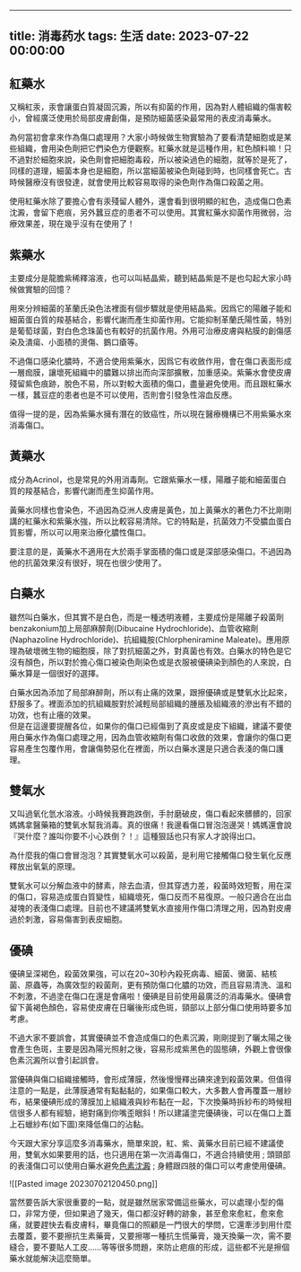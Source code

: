 
---
title: 消毒药水
tags: 生活
date: 2023-07-22 00:00:00
---

## 紅藥水

又稱紅汞，汞會讓蛋白質凝固沉澱，所以有抑菌的作用，因為對人體組織的傷害較小，曾經廣泛使用於局部皮膚創傷，是預防細菌感染最常用的表皮消毒藥水。

為何當初會拿來作為傷口處理用？大家小時候做生物實驗為了要看清楚細胞或是某些組織，會用染色劑把它們染色方便觀察。紅藥水就是這種作用，紅色顏料嘛！只不過對於細胞來說，染色劑會把細胞毒殺，所以被染過色的細胞，就等於是死了，同樣的道理，細菌本身也是細胞，所以當細菌被染色劑碰到時，也同樣會死亡。古時候醫療沒有很發達，就會使用比較容易取得的染色劑作為傷口殺菌之用。

使用紅藥水除了要擔心會有汞殘留人體外，還會看到很明顯的紅色，造成傷口色素沈澱，會留下疤痕，另外蠶豆症的患者不可以使用。其實紅藥水抑菌作用微弱，治療效果差，現在幾乎沒有在使用了！

## 紫藥水

主要成分是龍膽紫稀釋溶液，也可以叫結晶紫，聽到結晶紫是不是也勾起大家小時候做實驗的回憶？


用來分辨細菌的革蘭氏染色法裡面有個步驟就是使用結晶紫。因爲它的陽離子能和細菌蛋白質的羧基結合，影響代謝而產生抑菌作用。它能抑制革蘭氏陽性菌，特別是葡萄球菌，對白色念珠菌也有較好的抗菌作用。外用可治療皮膚與粘膜的創傷感染及潰瘍、小面積的燙傷、鵝口瘡等。

不過傷口感染化膿時，不適合使用紫藥水，因爲它有收斂作用，會在傷口表面形成一層痂膜，讓壞死組織中的膿難以排出而向深部擴散，加重感染。紫藥水會使皮膚殘留紫色痕跡，脫色不易，所以對較大面積的傷口，盡量避免使用。而且跟紅藥水一樣，蠶豆症的患者也是不可以使用，否則會引發急性溶血反應。

值得一提的是，因為紫藥水擁有潛在的致癌性，所以現在醫療機構已不用紫藥水來消毒傷口。

## 黃藥水

成分為Acrinol，也是常見的外用消毒劑。它跟紫藥水一樣，陽離子能和細菌蛋白質的羧基結合，影響代謝而產生抑菌作用。

黃藥水同樣也會染色，不過因為亞洲人皮膚是黃色，加上黃藥水的著色力不比剛剛講的紅藥水和紫藥水強，所以比較容易清除。它的特點是，抗菌效力不受膿血蛋白質影響，所以可以用來治療化膿性傷口。

要注意的是，黃藥水不適用在大於兩手掌面積的傷口或是深部感染傷口。不過因為他的抗菌效果沒有很好，現在也很少使用了。

## 白藥水

雖然叫白藥水，但其實不是白色，而是一種透明液體，主要成份是陽離子殺菌劑benzakonium加上局部麻醉劑(Dibucaine Hydrochloride)、血管收縮劑(Naphazoline Hydrochloride)、抗組織胺(Chlorpheniramine Maleate)。應用原理為破壞微生物的細胞膜，除了對抗細菌之外，對真菌也有效。白藥水的特色是它沒有顏色，所以對於擔心傷口被染色劑染色或是衣服被優碘染到顏色的人來說，白藥水算是一個很好的選擇。

白藥水因為添加了局部麻醉劑，所以有止痛的效果，跟擦優碘或是雙氧水比起來，舒服多了。裡面添加的抗組織胺對於減輕局部組織的腫脹及組織液的滲出有不錯的功效，也有止癢的效果。  
但是在這邊要提醒各位，如果你的傷口已經傷到了真皮或是皮下組織，建議不要使用白藥水作為傷口處理之用，因為血管收縮劑有傷口收斂的效果，會讓你的傷口更容易產生包覆作用，會讓傷勢惡化在裡面，所以白藥水還是只適合表淺的傷口護理。

## 雙氧水

又叫過氧化氫水溶液。小時候我賽跑跌倒，手肘磨破皮，傷口看起來髒髒的，回家媽媽拿醫藥箱的雙氧水幫我消毒。真的很痛！我邊看傷口冒泡泡邊哭！媽媽還會說『哭什麼？誰叫你要不小心跌倒？！』這種狠話也只有家人才說得出口。

為什麼我的傷口會冒泡泡？其實雙氧水可以殺菌，是利用它接觸傷口發生氧化反應釋放出氧氣的原理。

雙氧水可以分解血液中的酵素，除去血漬，但其穿透力差，殺菌時效短暫，用在深的傷口，容易造成蛋白質變性，組織壞死，傷口反而不易復原。一般只適合在出血凝塊的表淺傷口處理。目前也不建議將雙氧水直接用作傷口清理之用，因為對皮膚過於刺激，容易傷害到表皮細胞。

## 優碘

優碘呈深褐色，殺菌效果強，可以在20~30秒內殺死病毒、細菌、黴菌、結核菌、原蟲等，為廣效型的殺菌劑，更有預防傷口化膿的功效，而且容易清洗、溫和不刺激，不過塗在傷口在還是會痛啦！優碘是目前使用最廣泛的消毒藥水。優碘會留下黃褐色顏色，容易使皮膚在日曬後形成色斑，頸部以上部分傷口使用時要多加考慮。

不過大家不要誤會，其實優碘並不會造成傷口的色素沉澱，剛剛提到了曬太陽之後會產生色斑，主要是因為陽光照射之後，容易形成紫黑色的固態碘，外觀上會很像色素沉澱所以會引起誤會。

當優碘與傷口組織接觸時，會形成薄膜，然後慢慢釋出碘來達到殺菌效果。但值得注意的一點是，此薄膜通常有點黏黏的，如果傷口較大，大多數人會再覆蓋一層紗布，結果優碘形成的薄膜加上組織液與紗布黏在一起，下次換藥時拆紗布的時候相信很多人都有經驗，絕對痛到你嘴歪眼斜！所以建議塗完優碘後，可以在傷口上蓋上石蠟紗布(如下圖)來降低傷口的沾黏。

今天跟大家分享這麼多消毒藥水，簡單來說，紅、紫、黃藥水目前已經不建議使用，雙氧水如果要用的話，也只適用在第一次消毒傷口，不適合持續使用 ; 頭頸部的表淺傷口可以使用白藥水避免[色素沈澱](https://www.youtube.com/watch?v=GFCfjCO2-ss&t=549s) ; 身體跟四肢的傷口可以考慮使用優碘。

![[Pasted image 20230702120450.png]]

當然要告訴大家很重要的一點，就是雖然居家常備這些藥水，可以處理小型的傷口，非常方便，但如果過了幾天，傷口都沒好轉的跡象，甚至愈來愈紅，愈來愈痛，就要趕快去看皮膚科，畢竟傷口的照顧是一門很大的學問，它還牽涉到用什麼去覆蓋，要不要擦抗生素藥膏，又要擦哪一種抗生慌藥膏，幾天換藥一次，需不要縫合，要不要貼人工皮……等等很多問題，來防止疤痕的形成，這些都不光是擦個藥水就能解決這麼簡單。